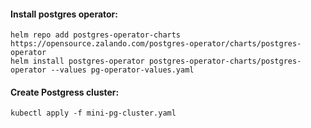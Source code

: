 #### Install postgres operator:
```
helm repo add postgres-operator-charts https://opensource.zalando.com/postgres-operator/charts/postgres-operator
helm install postgres-operator postgres-operator-charts/postgres-operator --values pg-operator-values.yaml
```
#### Create Postgress cluster:
```
kubectl apply -f mini-pg-cluster.yaml 
```
